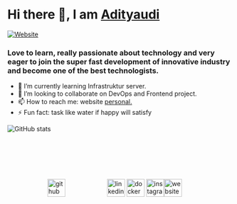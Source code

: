 # Hi there 👋, I am [Adityaudi](https://www.adityaudi.my.id/)

[![Website](https://img.shields.io/website?label=PERSONAL-WEB&style=for-the-badge&url=https%3A%2F%2Fpersonal-web)](https://adityaudi.my.id)

### Love to learn, really passionate about technology and very eager to join the super fast development of innovative industry and become one of the best technologists. 

- 🌱 I’m currently learning Infrastruktur server. 
- 👯 I’m looking to collaborate on DevOps and Frontend project. 
- 📫 How to reach me: website [personal.](adityaudi.my.id) 
- ⚡ Fun fact: task like water if happy will satisfy 

![GitHub stats](https://github-readme-stats.vercel.app/api?username=Adityaudi&show_icons=true&count_private=true) 

[<img src='https://adityaudi.my.id/wp-content/uploads/2020/10/logo_github_icon_143196.png' alt='github' style='margin:90px;' height='40'>](https://github.com/Adityaudi)  [<img src='https://adityaudi.my.id/wp-content/uploads/2020/10/linkedin_socialnetwork_17441.png' alt='linkedin' height='40'>](https://www.linkedin.com/in/adityaudi/) [<img src='https://adityaudi.my.id/wp-content/uploads/2020/10/file_type_docker_icon_130643.png' alt='docker' height='40'>](https://hub.docker.com/u/adityaudi/)  [<img src='https://adityaudi.my.id/wp-content/uploads/2020/10/Instagram_icon-icons.com_66804.png' alt='instagram' height='40'>](https://www.instagram.com/adityaudi_/)[<img src='https://adityaudi.my.id/wp-content/uploads/2020/10/globe-www_icon-icons.com_52833.png' alt='website' height='40'>](https://personal.adityaudi.my.id/)   
